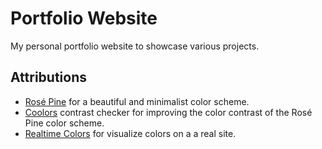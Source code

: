 # Portfolio Website

My personal portfolio website to showcase various projects.

## Attributions

- [Rosé Pine](https://rosepinetheme.com/) for a beautiful and minimalist
  color scheme.
- [Coolors](https://coolors.co/contrast-checker) contrast checker for
  improving the color contrast of the Rosé Pine color scheme.
- [Realtime Colors](https://www.realtimecolors.com/) for visualize colors on a
  a real site.
